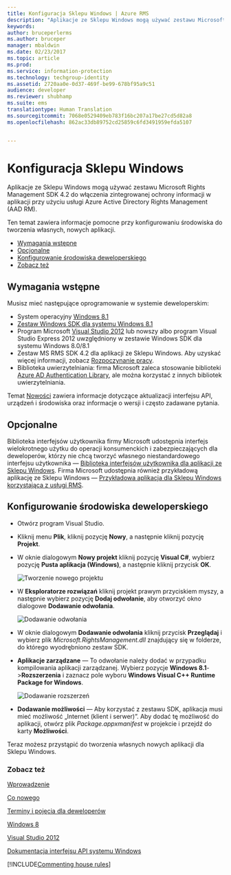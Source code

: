 ```yaml
---
title: Konfiguracja Sklepu Windows | Azure RMS
description: "Aplikacje ze Sklepu Windows mogą używać zestawu Microsoft Rights Management SDK 4.2 do włączenia zintegrowanej ochrony informacji w aplikacji."
keywords: 
author: bruceperlerms
ms.author: bruceper
manager: mbaldwin
ms.date: 02/23/2017
ms.topic: article
ms.prod: 
ms.service: information-protection
ms.technology: techgroup-identity
ms.assetid: 2720aa0e-0d37-469f-be99-678bf95a9c51
audience: developer
ms.reviewer: shubhamp
ms.suite: ems
translationtype: Human Translation
ms.sourcegitcommit: 7068e0529409eb783f16bc207a17be27cd5d82a8
ms.openlocfilehash: 862ac33db89752cd25859c6fd3491959efda5107


---
```


# <a name="windows-store-setup"></a>Konfiguracja Sklepu Windows

Aplikacje ze Sklepu Windows mogą używać zestawu Microsoft Rights Management SDK 4.2 do włączenia zintegrowanej ochrony informacji w aplikacji przy użyciu usługi Azure Active Directory Rights Management (AAD RM).

Ten temat zawiera informacje pomocne przy konfigurowaniu środowiska do tworzenia własnych, nowych aplikacji.

-   [Wymagania wstępne](#prerequisites)
-   [Opcjonalne](#optional)
-   [Konfigurowanie środowiska deweloperskiego](#configuring-your-development-environment)
-   [Zobacz też](#see-also)

## <a name="prerequisites"></a>Wymagania wstępne


Musisz mieć następujące oprogramowanie w systemie deweloperskim:

-   System operacyjny [Windows 8.1](http://windows.microsoft.com/en-US/windows-8/meet)
-   [Zestaw Windows SDK dla systemu Windows 8.1](https://msdn.microsoft.com/windows/desktop/bg162891.aspx)
-   Program Microsoft [Visual Studio 2012](http://www.microsoft.com/visualstudio/eng/products/visual-studio-overview) lub nowszy albo program Visual Studio Express 2012 uwzględniony w zestawie Windows SDK dla systemu Windows 8.0/8.1
-   Zestaw MS RMS SDK 4.2 dla aplikacji ze Sklepu Windows. Aby uzyskać więcej informacji, zobacz [Rozpoczynanie pracy](get-started.md).
-   Biblioteka uwierzytelniania: firma Microsoft zaleca stosowanie biblioteki [Azure AD Authentication Library](https://msdn.microsoft.com/en-us/library/jj573266.aspx), ale można korzystać z innych bibliotek uwierzytelniania.

Temat [Nowości](release-notes.md) zawiera informacje dotyczące aktualizacji interfejsu API, urządzeń i środowiska oraz informacje o wersji i często zadawane pytania.

## <a name="optional"></a>Opcjonalne

Biblioteka interfejsów użytkownika firmy Microsoft udostępnia interfejs wielokrotnego użytku do operacji konsumenckich i zabezpieczających dla deweloperów, którzy nie chcą tworzyć własnego niestandardowego interfejsu użytkownika — [Biblioteka interfejsów użytkownika dla aplikacji ze Sklepu Windows](https://github.com/AzureAD/rms-sdk-ui-for-windowsstore). Firma Microsoft udostępnia również przykładową aplikację ze Sklepu Windows — [Przykładowa aplikacja dla Sklepu Windows korzystająca z usługi RMS](https://github.com/AzureADSamples/rms-samples-for-windowsstore).

## <a name="configuring-your-development-environment"></a>Konfigurowanie środowiska deweloperskiego


-   Otwórz program Visual Studio.
-   Kliknij menu **Plik**, kliknij pozycję **Nowy**, a następnie kliknij pozycję **Projekt**.
-   W oknie dialogowym **Nowy projekt** kliknij pozycję **Visual C\#**, wybierz pozycję **Pusta aplikacja (Windows)**, a następnie kliknij przycisk **OK**.

    ![Tworzenie nowego projektu](../media/winrtsetup-newproj.png)

-   W **Eksploratorze rozwiązań** kliknij projekt prawym przyciskiem myszy, a następnie wybierz pozycję **Dodaj odwołanie**, aby otworzyć okno dialogowe **Dodawanie odwołania**.

    ![Dodawanie odwołania](../media/winrtsetup-addref.png)

-   W oknie dialogowym **Dodawanie odwołania** kliknij przycisk **Przeglądaj** i wybierz plik *Microsoft.RightsManagement.dll* znajdujący się w folderze, do którego wyodrębniono zestaw SDK.
-   **Aplikacje zarządzane** — To odwołanie należy dodać w przypadku kompilowania aplikacji zarządzanej. Wybierz pozycje **Windows 8.1**-&gt;**Rozszerzenia** i zaznacz pole wyboru **Windows Visual C++ Runtime Package for Windows**.

    ![Dodawanie rozszerzeń](../media/winrtsetup-refmngr.png)

-   **Dodawanie możliwości** — Aby korzystać z zestawu SDK, aplikacja musi mieć możliwość „Internet (klient i serwer)”. Aby dodać tę możliwość do aplikacji, otwórz plik *Package.appxmanifest* w projekcie i przejdź do karty **Możliwości**.

Teraz możesz przystąpić do tworzenia własnych nowych aplikacji dla Sklepu Windows.

### <a name="see-also"></a>Zobacz też

[Wprowadzenie](get-started.md)

[Co nowego](release-notes.md)

[Terminy i pojęcia dla deweloperów](core-concepts.md)

[Windows 8](http://windows.microsoft.com/en-US/windows-8/meet)

[Visual Studio 2012](http://www.microsoft.com/visualstudio/eng/products/visual-studio-overview)

[Dokumentacja interfejsu API systemu Windows](https://msdn.microsoft.com/library/dn891914.aspx)

[!INCLUDE[Commenting house rules](../includes/houserules.md)]


<!--HONumber=Jan17_HO1-->


